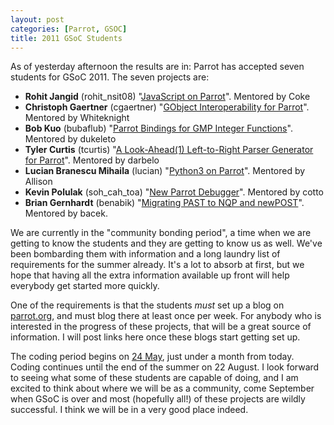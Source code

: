 ```yaml
---
layout: post
categories: [Parrot, GSOC]
title: 2011 GSoC Students
---
```


As of yesterday afternoon the results are in: Parrot has accepted seven
students for GSoC 2011. The seven projects are:

* **Rohit Jangid** (rohit_nsit08) "[JavaScript on Parrot][js_on_parrot]".
  Mentored by Coke
* **Christoph Gaertner** (cgaertner)
  "[GObject Interoperability for Parrot][gobject]". Mentored by Whiteknight
* **Bob Kuo** (bubaflub) "[Parrot Bindings for GMP Integer Functions][gmp_bind]".
  Mentored by dukeleto
* **Tyler Curtis** (tcurtis) "[A Look-Ahead(1) Left-to-Right Parser Generator
  for Parrot][lalr_parrot]". Mentored by darbelo
* **Lucian Branescu Mihaila** (lucian) "[Python3 on Parrot][python3]".
  Mentored by Allison
* **Kevin Polulak** (soh_cah_toa) "[New Parrot Debugger][debugger]". Mentored
  by cotto
* **Brian Gernhardt** (benabik) "[Migrating PAST to NQP and newPOST][new_post]".
  Mentored by bacek.

[js_on_parrot]: http://www.google-melange.com/gsoc/proposal/review/google/gsoc2011/rohit_nsit08/1
[gobject]: http://www.google-melange.com/gsoc/proposal/review/google/gsoc2011/cggaertner/1
[gmp_bind]: http://www.google-melange.com/gsoc/proposal/review/google/gsoc2011/bubaflub/1
[lalr_parrot]: http://www.google-melange.com/gsoc/proposal/review/google/gsoc2011/tylercurtis/1
[python3]: http://www.google-melange.com/gsoc/proposal/review/google/gsoc2011/lucian1900/1
[debugger]: http://www.google-melange.com/gsoc/proposal/review/google/gsoc2011/kpolulak/1
[new_post]: http://www.google-melange.com/gsoc/proposal/review/google/gsoc2011/brian_gernhardt/1

We are currently in the "community bonding period", a time when we are getting
to know the students and they are getting to know us as well. We've been
bombarding them with information and a long laundry list of requirements for
the summer already. It's a lot to absorb at first, but we hope that having all
the extra information available up front will help everybody get started more
quickly.

One of the requirements is that the students *must* set up a blog on
[parrot.org][], and must blog there at least once per week. For anybody
who is interested in the progress of these projects, that will be a great
source of information. I will post links here once these blogs start getting
set up.

[parrot.org]: http://parrot.org

The coding period begins on [24 May][timeline], just under a month from today.
Coding continues until the end of the summer on 22 August. I look forward to
seeing what some of these students are capable of doing, and I am excited to
think about where we will be as a community, come September when GSoC is over
and most (hopefully all!) of these projects are wildly successful. I think we
will be in a very good place indeed.

[timeline]: http://www.google-melange.com/gsoc/events/google/gsoc2011
